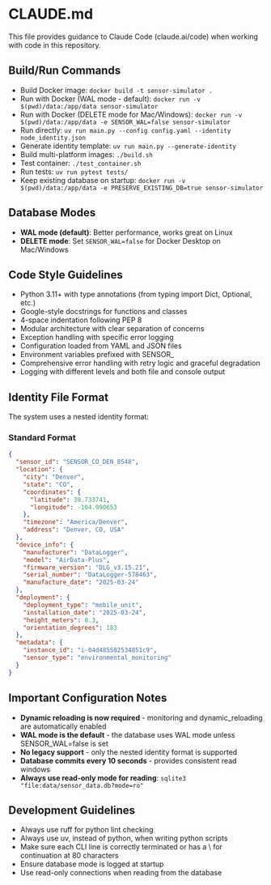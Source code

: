 # CLAUDE.md

This file provides guidance to Claude Code (claude.ai/code) when working with code in this repository.

## Build/Run Commands
- Build Docker image: `docker build -t sensor-simulator .`
- Run with Docker (WAL mode - default): `docker run -v $(pwd)/data:/app/data sensor-simulator`
- Run with Docker (DELETE mode for Mac/Windows): `docker run -v $(pwd)/data:/app/data -e SENSOR_WAL=false sensor-simulator`
- Run directly: `uv run main.py --config config.yaml --identity node_identity.json`
- Generate identity template: `uv run main.py --generate-identity`
- Build multi-platform images: `./build.sh`
- Test container: `./test_container.sh`
- Run tests: `uv run pytest tests/`
- Keep existing database on startup: `docker run -v $(pwd)/data:/app/data -e PRESERVE_EXISTING_DB=true sensor-simulator`

## Database Modes
- **WAL mode (default)**: Better performance, works great on Linux
- **DELETE mode**: Set `SENSOR_WAL=false` for Docker Desktop on Mac/Windows

## Code Style Guidelines
- Python 3.11+ with type annotations (from typing import Dict, Optional, etc.)
- Google-style docstrings for functions and classes
- 4-space indentation following PEP 8
- Modular architecture with clear separation of concerns
- Exception handling with specific error logging
- Configuration loaded from YAML and JSON files
- Environment variables prefixed with SENSOR_
- Comprehensive error handling with retry logic and graceful degradation
- Logging with different levels and both file and console output

## Identity File Format
The system uses a nested identity format:

### Standard Format
```json
{
  "sensor_id": "SENSOR_CO_DEN_8548",
  "location": {
    "city": "Denver",
    "state": "CO",
    "coordinates": {
      "latitude": 39.733741,
      "longitude": -104.990653
    },
    "timezone": "America/Denver",
    "address": "Denver, CO, USA"
  },
  "device_info": {
    "manufacturer": "DataLogger",
    "model": "AirData-Plus",
    "firmware_version": "DLG_v3.15.21",
    "serial_number": "DataLogger-578463",
    "manufacture_date": "2025-03-24"
  },
  "deployment": {
    "deployment_type": "mobile_unit",
    "installation_date": "2025-03-24",
    "height_meters": 8.3,
    "orientation_degrees": 183
  },
  "metadata": {
    "instance_id": "i-04d485582534851c9",
    "sensor_type": "environmental_monitoring"
  }
}
```

## Important Configuration Notes
- **Dynamic reloading is now required** - monitoring and dynamic_reloading are automatically enabled
- **WAL mode is the default** - the database uses WAL mode unless SENSOR_WAL=false is set
- **No legacy support** - only the nested identity format is supported
- **Database commits every 10 seconds** - provides consistent read windows
- **Always use read-only mode for reading**: `sqlite3 "file:data/sensor_data.db?mode=ro"`

## Development Guidelines  
- Always use ruff for python lint checking
- Always use uv, instead of python, when writing python scripts
- Make sure each CLI line is correctly terminated or has a \ for continuation at 80 characters
- Ensure database mode is logged at startup
- Use read-only connections when reading from the database
